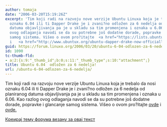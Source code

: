 ```yaml
---
author: tomaja
date: "2006-03-20T15:19:26Z"
excerpt: 'Tim koji radi na razvoju nove verzije Ubuntu Linuxa koja je trebalo da nosi
  oznaku 6.04 ili ti Dapper Drake je i zvani?no odložen za 6 nedelja od planiranog
  datuma objavljivanja pa je u skladu sa tim promenjena i oznaka u 6.06. Kao razlog
  ovog odlaganja navodi se da su potrebne još dodatne dorade, popravke i glancanje
  samog sistema. Višeo o ovom pro?itajte  <a href="https://lists.ubuntu.com/archives/ubuntu-devel-announce/2006-March/000094.html">ovde</a>
  i   <a href="http://www.ubuntux.org/ubuntu-dapper-drake-now-officially-postponed">ovde.</a> '
guid: https://forum.linuxo.org/2006/03/20/ubuntu-6-04-odlozen-za-6-nedelja/
id: 1090
tc-thumb-fld:
- a:2:{s:9:"_thumb_id";b:0;s:11:"_thumb_type";s:10:"attachment";}
title: Ubuntu 6.04  odložen za 6 nedelja!
url: /ubuntu-6-04-odlozen-za-6-nedelja/
---
```

Tim koji radi na razvoju nove verzije Ubuntu Linuxa koja je trebalo da nosi oznaku 6.04 ili ti Dapper Drake je i zvani?no odložen za 6 nedelja od planiranog datuma objavljivanja pa je u skladu sa tim promenjena i oznaka u 6.06. Kao razlog ovog odlaganja navodi se da su potrebne još dodatne dorade, popravke i glancanje samog sistema. Višeo o ovom pro?itajte [ovde](https://lists.ubuntu.com/archives/ubuntu-devel-announce/2006-March/000094.html) i [ovde.](http://www.ubuntux.org/ubuntu-dapper-drake-now-officially-postponed) <!--break-->

[Креирај тему форума везану за овај текст](https://linuxo.org/nova-tema-na-forumu/?se_pid=1090)